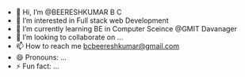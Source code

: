 - 👋 Hi, I’m @BEERESHKUMAR B C
- 👀 I’m interested in Full stack web Development
- 🌱 I’m currently learning  BE in Computer Sceince @GMIT Davanager
- 💞️ I’m looking to collaborate on ...
- 📫 How to reach me bcbeereshkumar@gmail.com
- 😄 Pronouns: ...
- ⚡ Fun fact: ...

<!---
bbcoder2005/bbcoder2005 is a ✨ special ✨ repository because its `README.md` (this file) appears on your GitHub profile.
You can click the Preview link to take a look at your changes.
--->
